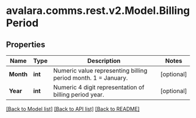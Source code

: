 
# avalara.comms.rest.v2.Model.BillingPeriod

## Properties

Name | Type | Description | Notes
------------ | ------------- | ------------- | -------------
**Month** | **int** | Numeric value representing billing period month.  1 &#x3D; January. | [optional] 
**Year** | **int** | Numeric 4 digit representation of billing period year. | [optional] 

[[Back to Model list]](../README.md#documentation-for-models)
[[Back to API list]](../README.md#documentation-for-api-endpoints)
[[Back to README]](../README.md)

